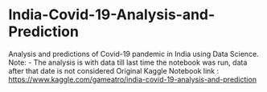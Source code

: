 # India-Covid-19-Analysis-and-Prediction
Analysis and predictions of Covid-19 pandemic in India using Data Science. Note: - The analysis is with data till last time the notebook was run, data after that date is not considered
Original Kaggle Notebook link : https://www.kaggle.com/gameatro/india-covid-19-analysis-and-prediction
